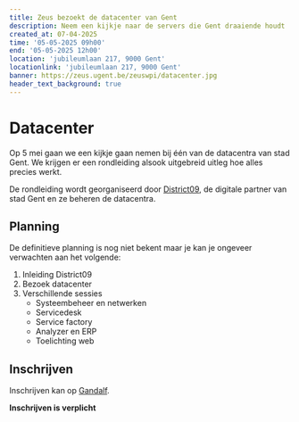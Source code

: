 ```yaml
--- 
title: Zeus bezoekt de datacenter van Gent 
description: Neem een kijkje naar de servers die Gent draaiende houdt
created_at: 07-04-2025
time: '05-05-2025 09h00'
end: '05-05-2025 12h00'
location: 'jubileumlaan 217, 9000 Gent'
locationlink: 'jubileumlaan 217, 9000 Gent'
banner: https://zeus.ugent.be/zeuswpi/datacenter.jpg
header_text_background: true
---
```


# Datacenter 

Op 5 mei gaan we een kijkje gaan nemen bij één van de datacentra van stad Gent. We krijgen er een rondleiding alsook uitgebreid uitleg hoe alles precies werkt.

De rondleiding wordt georganiseerd door [District09](https://district09.gent/nl), de digitale partner van stad Gent en ze beheren de datacentra.

## Planning 

De definitieve planning is nog niet bekent maar je kan je ongeveer verwachten aan het volgende:

1. Inleiding District09
2. Bezoek datacenter
3. Verschillende sessies
    * Systeembeheer en netwerken
    * Servicedesk 
    * Service factory
    * Analyzer en ERP
    * Toelichting web

## Inschrijven

Inschrijven kan op [Gandalf](https://event.student.ugent.be/events/405).

**Inschrijven is verplicht**
